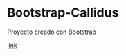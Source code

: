 # Bootstrap-Callidus
Proyecto creado con Bootstrap

[link](https://femaffi13.github.io/Bootstrap-Callidus/)
